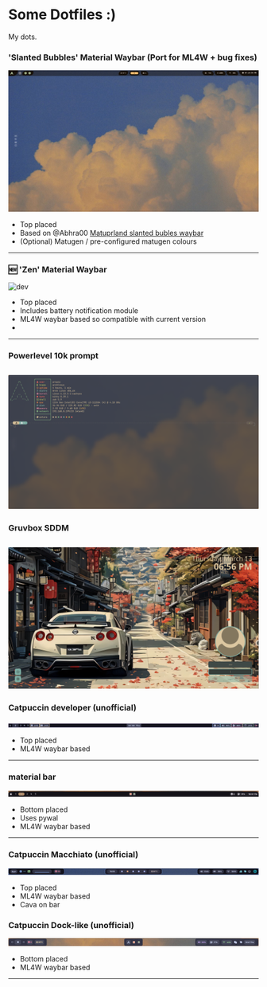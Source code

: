# Some Dotfiles :)
My dots.
### 'Slanted Bubbles' Material Waybar (Port for ML4W + bug fixes)
![dev](https://github.com/4urora3night/4urora3night/blob/main/screenshots/slanted-bubbles.jpg?raw=true)
- Top placed
- Based on @Abhra00 [Matuprland slanted bubles waybar](https://github.com/Abhra00/Matuprland)
- (Optional) Matugen / pre-configured  matugen colours
---
### 🆕 'Zen' Material Waybar
![dev](https://github.com/4urora3night/4urora3night/blob/main/screenshots/zen-bar.jpg?raw=true)
- Top placed
- Includes battery notification module
- ML4W waybar based so compatible with current version
- 
---
### Powerlevel 10k prompt
![dev](https://github.com/4urora3night/4urora3night/blob/main/screenshots/p10k.jpg?raw=true)
---
### Gruvbox SDDM
![dev](https://github.com/4urora3night/4urora3night/blob/main/screenshots/sddm.jpg?raw=true)
---
### Catpuccin developer (unofficial)
![dev](https://github.com/4urora3night/4urora3night/blob/main/screenshots/waybar.jpg?raw=true)
- Top placed
- ML4W waybar based
---
### material bar 
![chrome](https://github.com/4urora3night/4urora3night/blob/main/screenshots/waybar1.jpg?raw=true)
- Bottom placed
- Uses pywal
- ML4W waybar based
---
### Catpuccin Macchiato (unofficial)
![dev](https://github.com/4urora3night/4urora3night/blob/main/screenshots/waybar2.jpg?raw=true)
- Top placed
- ML4W waybar based
- Cava on bar
### Catpuccin Dock-like (unofficial)
![dev](https://github.com/4urora3night/4urora3night/blob/main/screenshots/waybar3.jpg?raw=true)
- Bottom placed
- ML4W waybar based
---

